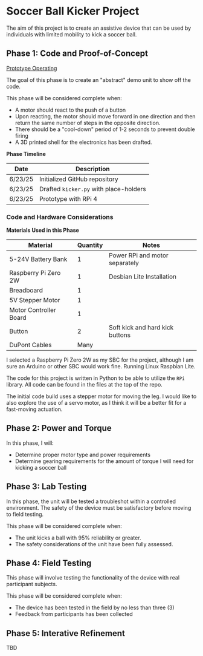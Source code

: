 # Soccer Ball Kicker Project

The aim of this project is to create an assistive device that can be used by individuals with limited mobility to kick a soccer ball.

## Phase 1: Code and Proof-of-Concept

[Prototype Operating](./Photos/prototype1.gif)

The goal of this phase is to create an "abstract" demo unit to show off the code.

This phase will be considered complete when:

- A motor should react to the push of a button
- Upon reacting, the motor should move forward in one direction and then return the same number of steps in the opposite direction.
- There should be a "cool-down" period of 1-2 seconds to prevent double firing
- A 3D printed shell for the electronics has been drafted.

**Phase Timeline**

| Date    | Description                            |
| ------- | -------------------------------------- |
| 6/23/25 | Initialized GitHub repository          |
| 6/23/25 | Drafted `kicker.py` with place-holders |
| 6/23/25 | Prototype with RPi 4                   |

### Code and Hardware Considerations

**Materials Used in this Phase**

| Material               | Quantity | Notes                           |
| ---------------------- | -------- | ------------------------------- |
| 5-24V Battery Bank     | 1        | Power RPi and motor separately  |
| Raspberry Pi Zero 2W   | 1        | Desbian Lite Installation       |
| Breadboard             | 1        |                                 |
| 5V Stepper Motor       | 1        |                                 |
| Motor Controller Board | 1        |                                 |
| Button                 | 2        | Soft kick and hard kick buttons |
| DuPont Cables          | Many     |                                 |

I selected a Raspberry Pi Zero 2W as my SBC for the project, although I am sure an Arduino or other SBC would work fine. Running Linux Raspbian Lite.

The code for this project is written in Python to be able to utilize the `RPi` library. All code can be found in the files at the top of the repo.

The initial code build uses a stepper motor for moving the leg. I would like to also explore the use of a servo motor, as I think it will be a better fit for a fast-moving actuation.

## Phase 2: Power and Torque

In this phase, I will:

- Determine proper motor type and power requirements
- Determine gearing requirements for the amount of torque I will need for kicking a soccer ball

## Phase 3: Lab Testing

In this phase, the unit will be tested a troubleshot within a controlled environment. The safety of the device must be satisfactory before moving to field testing.

This phase will be considered complete when:

- The unit kicks a ball with 95% reliability or greater.
- The safety considerations of the unit have been fully assessed.

## Phase 4: Field Testing

This phase will involve testing the functionality of the device with real participant subjects.

This phase will be considered complete when:

- The device has been tested in the field by no less than three (3)
- Feedback from participants has been collected

## Phase 5: Interative Refinement

TBD
